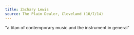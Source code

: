```yaml
---
title: Zachary Lewis
source: The Plain Dealer, Cleveland (10/7/14)
---
```

"a titan of contemporary music and the instrument in general"